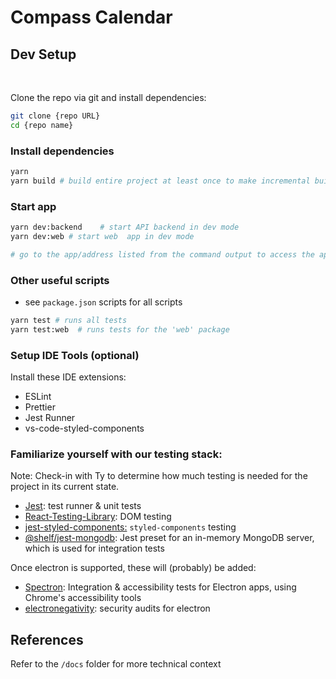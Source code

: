 # Compass Calendar

## Dev Setup

<br>

Clone the repo via git and install dependencies:

```bash
git clone {repo URL}
cd {repo name}
```

### Install dependencies

```bash
yarn
yarn build # build entire project at least once to make incremental builds easier
```

### Start app

```bash
yarn dev:backend    # start API backend in dev mode
yarn dev:web # start web  app in dev mode

# go to the app/address listed from the command output to access the app
```

### Other useful scripts

- see `package.json` scripts for all scripts

```bash
yarn test # runs all tests
yarn test:web  # runs tests for the 'web' package
```

### Setup IDE Tools (optional)

Install these IDE extensions:

- ESLint
- Prettier
- Jest Runner
- vs-code-styled-components

### Familiarize yourself with our testing stack:

Note: Check-in with Ty to determine how much testing is needed for the project in its current state.

- [Jest](https://jestjs.io/): test runner & unit tests
- [React-Testing-Library](https://testing-library.com/docs/react-testing-library/intro): DOM testing
- [jest-styled-components:](https://github.com/styled-components/jest-styled-components#react-testing-library) `styled-components` testing
- [@shelf/jest-mongodb](https://github.com/shelfio/jest-mongodb): Jest preset for an in-memory MongoDB server, which is used for integration tests

Once electron is supported, these will (probably) be added:

- [Spectron](https://www.electronjs.org/spectron): Integration & accessibility tests for Electron apps, using Chrome's accessibility tools
- [electronegativity](https://github.com/doyensec/electronegativity#electronegativity): security audits for electron

## References

Refer to the `/docs` folder for more technical context
